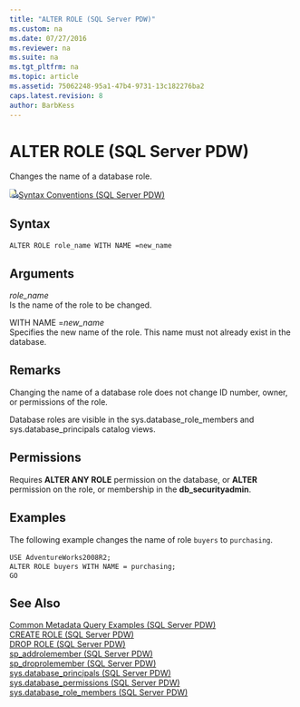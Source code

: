 ```yaml
---
title: "ALTER ROLE (SQL Server PDW)"
ms.custom: na
ms.date: 07/27/2016
ms.reviewer: na
ms.suite: na
ms.tgt_pltfrm: na
ms.topic: article
ms.assetid: 75062248-95a1-47b4-9731-13c182276ba2
caps.latest.revision: 8
author: BarbKess
---
```

# ALTER ROLE (SQL Server PDW)
Changes the name of a database role.  
  
![Topic link icon](../sqlpdw/media/Topic_Link.gif "Topic_Link")[Syntax Conventions &#40;SQL Server PDW&#41;](../sqlpdw/syntax-conventions-sql-server-pdw.md)  
  
## Syntax  
  
```  
ALTER ROLE role_name WITH NAME =new_name  
```  
  
## Arguments  
*role_name*  
Is the name of the role to be changed.  
  
WITH NAME =*new_name*  
Specifies the new name of the role. This name must not already exist in the database.  
  
## Remarks  
Changing the name of a database role does not change ID number, owner, or permissions of the role.  
  
Database roles are visible in the sys.database_role_members and sys.database_principals catalog views.  
  
## Permissions  
Requires **ALTER ANY ROLE** permission on the database, or **ALTER** permission on the role, or membership in the **db_securityadmin**.  
  
## Examples  
The following example changes the name of role `buyers` to `purchasing`.  
  
```  
USE AdventureWorks2008R2;  
ALTER ROLE buyers WITH NAME = purchasing;  
GO  
```  
  
## See Also  
[Common Metadata Query Examples &#40;SQL Server PDW&#41;](../sqlpdw/common-metadata-query-examples-sql-server-pdw.md)  
[CREATE ROLE &#40;SQL Server PDW&#41;](../sqlpdw/create-role-sql-server-pdw.md)  
[DROP ROLE &#40;SQL Server PDW&#41;](../sqlpdw/drop-role-sql-server-pdw.md)  
[sp_addrolemember &#40;SQL Server PDW&#41;](../sqlpdw/sp-addrolemember-sql-server-pdw.md)  
[sp_droprolemember &#40;SQL Server PDW&#41;](../sqlpdw/sp-droprolemember-sql-server-pdw.md)  
[sys.database_principals &#40;SQL Server PDW&#41;](../sqlpdw/sys-database-principals-sql-server-pdw.md)  
[sys.database_permissions &#40;SQL Server PDW&#41;](../sqlpdw/sys-database-permissions-sql-server-pdw.md)  
[sys.database_role_members &#40;SQL Server PDW&#41;](../sqlpdw/sys-database-role-members-sql-server-pdw.md)  
  
